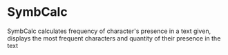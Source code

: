 # SymbCalc
SymbCalc calculates frequency of character's presence in a text given, displays the most frequent characters and quantity of their presence in the text
